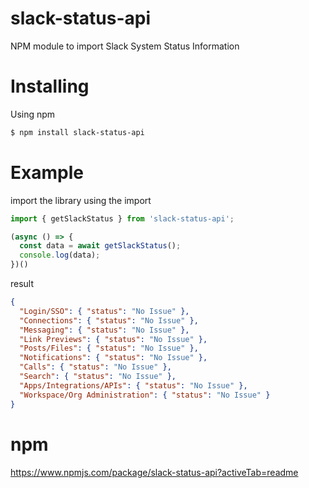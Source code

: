 # slack-status-api
NPM module to import Slack System Status Information

# Installing
Using npm
```bash
$ npm install slack-status-api
```
# Example
import the library using the import
```typescript
import { getSlackStatus } from 'slack-status-api';

(async () => {
  const data = await getSlackStatus();
  console.log(data);
})()
```
result
```json
{
  "Login/SSO": { "status": "No Issue" },
  "Connections": { "status": "No Issue" },
  "Messaging": { "status": "No Issue" },
  "Link Previews": { "status": "No Issue" },
  "Posts/Files": { "status": "No Issue" },
  "Notifications": { "status": "No Issue" },
  "Calls": { "status": "No Issue" },
  "Search": { "status": "No Issue" },
  "Apps/Integrations/APIs": { "status": "No Issue" },
  "Workspace/Org Administration": { "status": "No Issue" }
}
```
# npm
https://www.npmjs.com/package/slack-status-api?activeTab=readme